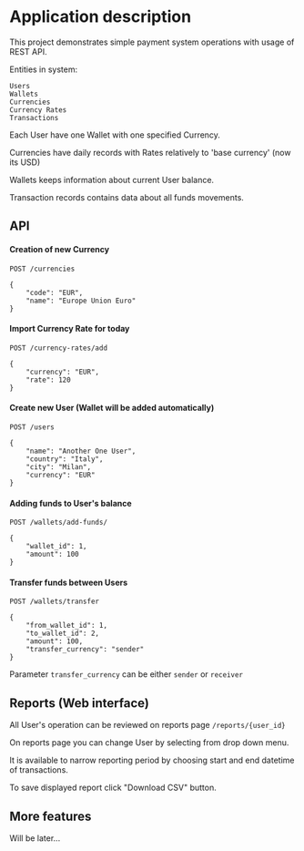 # Application description

This project demonstrates simple payment system operations with usage
of REST API.

Entities in system:

    Users
    Wallets
    Currencies
    Currency Rates
    Transactions

Each User have one Wallet with one specified Currency.

Currencies have daily records with Rates relatively to 'base currency' (now its USD)

Wallets keeps information about current User balance.

Transaction records contains data about all funds movements.

## API

#### Creation of new Currency

    POST /currencies

    {
        "code": "EUR",
        "name": "Europe Union Euro"
    }

#### Import Currency Rate for today

    POST /currency-rates/add
    
    {
        "currency": "EUR",
        "rate": 120
    }

#### Create new User (Wallet will be added automatically)

    POST /users
    
    {
        "name": "Another One User",
        "country": "Italy",
        "city": "Milan",
        "currency": "EUR"
    }

#### Adding funds to User's balance

    POST /wallets/add-funds/
    
    {
        "wallet_id": 1,
        "amount": 100
    }

#### Transfer funds between Users

    POST /wallets/transfer
    
    {
        "from_wallet_id": 1,
        "to_wallet_id": 2,
        "amount": 100,
        "transfer_currency": "sender"
    }

Parameter `transfer_currency` can be either `sender` or `receiver`

## Reports (Web interface)

All User's operation can be reviewed on reports page `/reports/{user_id}`

On reports page you can change User by selecting from drop down menu.

It is available to narrow reporting period by choosing start and end datetime of 
transactions.

To save displayed report click "Download CSV" button.

## More features

Will be later...
